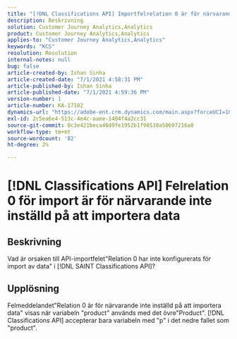 ```yaml
---
title: "[!DNL Classifications API] Importfelrelation 0 är för närvarande inte inställd på att importera data"
description: Beskrivning
solution: Customer Journey Analytics,Analytics
product: Customer Journey Analytics,Analytics
applies-to: "Customer Journey Analytics,Analytics"
keywords: "KCS"
resolution: Resolution
internal-notes: null
bug: false
article-created-by: Ishan Sinha
article-created-date: "7/1/2021 4:58:31 PM"
article-published-by: Ishan Sinha
article-published-date: "7/1/2021 4:59:36 PM"
version-number: 1
article-number: KA-17102
dynamics-url: "https://adobe-ent.crm.dynamics.com/main.aspx?forceUCI=1&pagetype=entityrecord&etn=knowledgearticle&id=f98b6b8e-8dda-eb11-bacb-000d3a31f036"
exl-id: 2c5ea6e4-513c-4e4c-aaee-1404f4a2cc31
source-git-commit: 0c3e421beca46d9fe1952b1f98538a50697216a0
workflow-type: tm+mt
source-wordcount: '82'
ht-degree: 2%

---
```


# [!DNL Classifications API] Felrelation 0 för import är för närvarande inte inställd på att importera data

## Beskrivning


Vad är orsaken till API-importfelet&quot;Relation 0 har inte konfigurerats för import av data&quot; i [!DNL SAINT Classifications API]?


## Upplösning


Felmeddelandet&quot;Relation 0 är för närvarande inte inställd på att importera data&quot; visas när variabeln &quot;product&quot; används med det övre&quot;Product&quot;. [!DNL Classifications API] accepterar bara variabeln med &quot;p&quot; i det nedre fallet som &quot;product&quot;.
